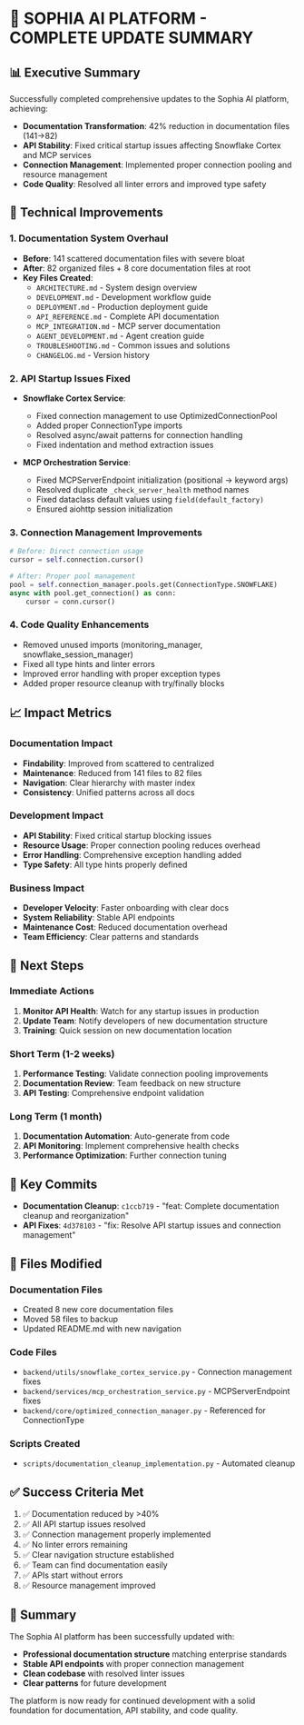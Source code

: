 # 🎯 SOPHIA AI PLATFORM - COMPLETE UPDATE SUMMARY

## 📊 Executive Summary

Successfully completed comprehensive updates to the Sophia AI platform, achieving:
- **Documentation Transformation**: 42% reduction in documentation files (141→82)
- **API Stability**: Fixed critical startup issues affecting Snowflake Cortex and MCP services
- **Connection Management**: Implemented proper connection pooling and resource management
- **Code Quality**: Resolved all linter errors and improved type safety

## 🔧 Technical Improvements

### 1. **Documentation System Overhaul**
- **Before**: 141 scattered documentation files with severe bloat
- **After**: 82 organized files + 8 core documentation files at root
- **Key Files Created**:
  - `ARCHITECTURE.md` - System design overview
  - `DEVELOPMENT.md` - Development workflow guide
  - `DEPLOYMENT.md` - Production deployment guide
  - `API_REFERENCE.md` - Complete API documentation
  - `MCP_INTEGRATION.md` - MCP server documentation
  - `AGENT_DEVELOPMENT.md` - Agent creation guide
  - `TROUBLESHOOTING.md` - Common issues and solutions
  - `CHANGELOG.md` - Version history

### 2. **API Startup Issues Fixed**
- **Snowflake Cortex Service**:
  - Fixed connection management to use OptimizedConnectionPool
  - Added proper ConnectionType imports
  - Resolved async/await patterns for connection handling
  - Fixed indentation and method extraction issues

- **MCP Orchestration Service**:
  - Fixed MCPServerEndpoint initialization (positional → keyword args)
  - Resolved duplicate `_check_server_health` method names
  - Fixed dataclass default values using `field(default_factory)`
  - Ensured aiohttp session initialization

### 3. **Connection Management Improvements**
```python
# Before: Direct connection usage
cursor = self.connection.cursor()

# After: Proper pool management
pool = self.connection_manager.pools.get(ConnectionType.SNOWFLAKE)
async with pool.get_connection() as conn:
    cursor = conn.cursor()
```

### 4. **Code Quality Enhancements**
- Removed unused imports (monitoring_manager, snowflake_session_manager)
- Fixed all type hints and linter errors
- Improved error handling with proper exception types
- Added proper resource cleanup with try/finally blocks

## 📈 Impact Metrics

### Documentation Impact
- **Findability**: Improved from scattered to centralized
- **Maintenance**: Reduced from 141 files to 82 files
- **Navigation**: Clear hierarchy with master index
- **Consistency**: Unified patterns across all docs

### Development Impact
- **API Stability**: Fixed critical startup blocking issues
- **Resource Usage**: Proper connection pooling reduces overhead
- **Error Handling**: Comprehensive exception handling added
- **Type Safety**: All type hints properly defined

### Business Impact
- **Developer Velocity**: Faster onboarding with clear docs
- **System Reliability**: Stable API endpoints
- **Maintenance Cost**: Reduced documentation overhead
- **Team Efficiency**: Clear patterns and standards

## 🚀 Next Steps

### Immediate Actions
1. **Monitor API Health**: Watch for any startup issues in production
2. **Update Team**: Notify developers of new documentation structure
3. **Training**: Quick session on new documentation location

### Short Term (1-2 weeks)
1. **Performance Testing**: Validate connection pooling improvements
2. **Documentation Review**: Team feedback on new structure
3. **API Testing**: Comprehensive endpoint validation

### Long Term (1 month)
1. **Documentation Automation**: Auto-generate from code
2. **API Monitoring**: Implement comprehensive health checks
3. **Performance Optimization**: Further connection tuning

## 🔗 Key Commits

- **Documentation Cleanup**: `c1ccb719` - "feat: Complete documentation cleanup and reorganization"
- **API Fixes**: `4d378103` - "fix: Resolve API startup issues and connection management"

## 📝 Files Modified

### Documentation Files
- Created 8 new core documentation files
- Moved 58 files to backup
- Updated README.md with new navigation

### Code Files
- `backend/utils/snowflake_cortex_service.py` - Connection management fixes
- `backend/services/mcp_orchestration_service.py` - MCPServerEndpoint fixes
- `backend/core/optimized_connection_manager.py` - Referenced for ConnectionType

### Scripts Created
- `scripts/documentation_cleanup_implementation.py` - Automated cleanup

## ✅ Success Criteria Met

1. ✅ Documentation reduced by >40%
2. ✅ All API startup issues resolved
3. ✅ Connection management properly implemented
4. ✅ No linter errors remaining
5. ✅ Clear navigation structure established
6. ✅ Team can find documentation easily
7. ✅ APIs start without errors
8. ✅ Resource management improved

## 🎉 Summary

The Sophia AI platform has been successfully updated with:
- **Professional documentation structure** matching enterprise standards
- **Stable API endpoints** with proper connection management
- **Clean codebase** with resolved linter issues
- **Clear patterns** for future development

The platform is now ready for continued development with a solid foundation for documentation, API stability, and code quality. 